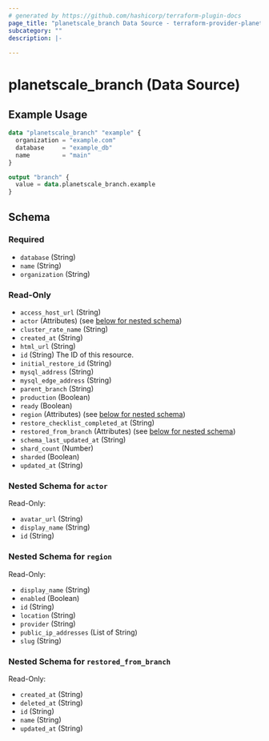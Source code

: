 ```yaml
---
# generated by https://github.com/hashicorp/terraform-plugin-docs
page_title: "planetscale_branch Data Source - terraform-provider-planetscale"
subcategory: ""
description: |-
  
---
```


# planetscale_branch (Data Source)



## Example Usage

```terraform
data "planetscale_branch" "example" {
  organization = "example.com"
  database     = "example_db"
  name         = "main"
}

output "branch" {
  value = data.planetscale_branch.example
}
```

<!-- schema generated by tfplugindocs -->
## Schema

### Required

- `database` (String)
- `name` (String)
- `organization` (String)

### Read-Only

- `access_host_url` (String)
- `actor` (Attributes) (see [below for nested schema](#nestedatt--actor))
- `cluster_rate_name` (String)
- `created_at` (String)
- `html_url` (String)
- `id` (String) The ID of this resource.
- `initial_restore_id` (String)
- `mysql_address` (String)
- `mysql_edge_address` (String)
- `parent_branch` (String)
- `production` (Boolean)
- `ready` (Boolean)
- `region` (Attributes) (see [below for nested schema](#nestedatt--region))
- `restore_checklist_completed_at` (String)
- `restored_from_branch` (Attributes) (see [below for nested schema](#nestedatt--restored_from_branch))
- `schema_last_updated_at` (String)
- `shard_count` (Number)
- `sharded` (Boolean)
- `updated_at` (String)

<a id="nestedatt--actor"></a>
### Nested Schema for `actor`

Read-Only:

- `avatar_url` (String)
- `display_name` (String)
- `id` (String)


<a id="nestedatt--region"></a>
### Nested Schema for `region`

Read-Only:

- `display_name` (String)
- `enabled` (Boolean)
- `id` (String)
- `location` (String)
- `provider` (String)
- `public_ip_addresses` (List of String)
- `slug` (String)


<a id="nestedatt--restored_from_branch"></a>
### Nested Schema for `restored_from_branch`

Read-Only:

- `created_at` (String)
- `deleted_at` (String)
- `id` (String)
- `name` (String)
- `updated_at` (String)
